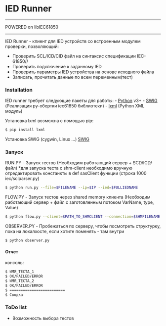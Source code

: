 # IED Runner

****************************************
POWERED on libIEC61850
****************************************


IED Runner - клиент для IED устройств со встроенным модулем проверки, позволяющий:

  - Проверить SCL/ICD/CID файл на синтаксис спецификации IEC-61850//
  - Проверить подключение к заданному IED
  - Проверить параметры IED устройства на основе исходного файла
  - Записать, прочитать данные по всем переменным(тест)

### Installation
IED runner требует следующие пакеты для работы: 
     -  [Python](https://python.org/) v3+
     -  [SWIG](http://www.swig.org//) (Реализация py-обертки iec61850 библиотеки)
     -  [lxml](http://lxml.de/)  (Python XML модуль)

Установка lxml возможна с помощью pip:
```sh
$ pip install lxml
```
Установка SWIG (cygwin, Linux ...)
[SWIG](http://www.swig.org/download.html)


### Запуск


RUN.PY - Запуск тестов (Необходим работающий сервер + SCD/ICD/ файл)
*для запуска теста с shm-client необходимо вручную отредактировать констанкты в def sasClient функции (строка 1000 iec/sclparser.py)
```sh
$ python run.py --file=$FILENAME --ip=$IP --ied=$FULLIEDNAME
```

FLOW.PY - Запуск тестов через shared memory клиента (Необходим работающий сервер + файл с заготовленным потоком VarName, type, Value)
```sh
$ python flow.py --client=$PATH_TO_SHMCLIENT --connection=$SHMFILENAME --file=$PATH_TO_FLOW_FILE  --repeat=$N_TIMES --timeout=$N_MICROSECONDS
```

OBSERVER.PY - Пробежаться по серверу, чтобы посмотреть структурку, пока на локалхосте, если хотите поменять - там внутри
```sh
$ python observer.py
```

#### Отчет
консоль:
```sh
$ ИМЯ_ТЕСТА_1
$ OK/FAILED/ERROR
$ ИМЯ_ТЕСТА_2
$ OK/FAILED/ERROR
$ =========================
$ Сводка
```


### ToDo list

 - Возможность выбора тестов